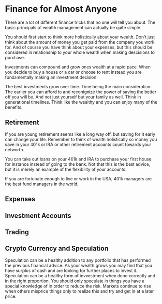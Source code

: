 # Finance for Almost Anyone
There are a lot of different finance tricks that no one will tell you about.
The basic principals of wealth management can actually be quite simple.

You should first start to think more holistically about your wealth.
Don't just think about the amount of money you get paid from the company you work for.
And of course you have think about your expenses, but this should be considered in relationship
to your whole wealth when making descisions to purchase.

Investments can compound and grow ones wealth at a rapid pace.
When you decide to buy a house or a car or choose to rent instead
you are fundamentally making an investment decision.

The best investments grow over time.
Time being the main consideration.
The earlier you can afford to and reconignize the power of saving the better off you will be.
And not just yourself but your family as well.
Think in generational timelines.
Think like the wealthy and you can enjoy many of the benefits.

## Retirement
If you are young retirement seems like a long way off, but saving for it early can change your life.
Remember to think of wealth holistically so money you save in your 401k or IRA or other retirement accounts
count towards your networth.

You can take out loans on your 401k and IRA to purchase your first house for instance instead of going to the bank.
Not that this is the best advice, but it is merely an example of the flexibility of your accounts.

If you are fortunate enough to live or work in the USA, 401k managers are the best fund managers in the world.

## Expenses

## Investment Accounts

## Trading

## Crypto Currency and Speculation
Speculation can be a healthy addition to any portfolio that has performed the previous financial advice.
As your wealth grows you may find that you have surplus of cash and are looking for further places to invest it.
Speculation can be a healthy form of invvestment when done correctly and in the right proportion.
You should only speculate in things you have a special knowledge of in order to reduce the risk.
Markets continue to rise when others misprice things only to realize this and try and get in at a later price.

